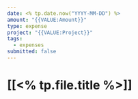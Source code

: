 ```yaml
---
date: <% tp.date.now("YYYY-MM-DD") %>
amount: "{{VALUE:Amount}}"
type: expense
project: "{{VALUE:Project}}"
tags:
  - expenses
submitted: false
---
```

# [[<% tp.file.title %>]]
